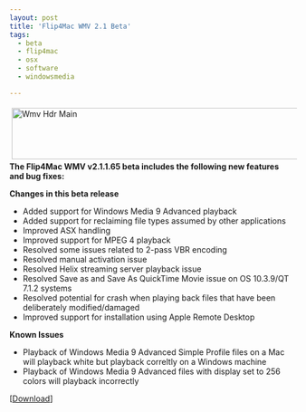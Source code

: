 ```yaml
---
layout: post
title: 'Flip4Mac WMV 2.1 Beta'
tags:
  - beta
  - flip4mac
  - osx
  - software
  - windowsmedia

---
```


<img src="http://www.the8thsign.com/wp-content/uploads/2007/02/wmv_hdr_main.jpg" alt="Wmv Hdr Main" border="0" height="91" hspace="4" vspace="4" width="522" />
<strong>
</strong><strong>The Flip4Mac WMV v2.1.1.65 beta includes the following new features and bug fixes:</strong>

<strong>Changes in this beta release</strong>
<ul>
	<li>Added support for Windows Media 9 Advanced playback</li>
	<li>Added support for reclaiming file types assumed by other applications</li>
	<li>Improved ASX handling</li>
	<li>Improved support for MPEG 4 playback</li>
	<li>Resolved some issues related to 2-pass VBR encoding</li>
	<li>Resolved manual activation issue</li>
	<li>Resolved Helix streaming server playback issue</li>
	<li>Resolved Save as and Save As QuickTime Movie issue on OS 10.3.9/QT 7.1.2 systems</li>
	<li>Resolved potential for crash when playing back files that have been deliberately modified/damaged</li>
	<li>Improved support for installation using Apple Remote Desktop</li>
</ul>
<strong>Known Issues</strong>
<ul>
	<li>Playback of Windows Media 9 Advanced Simple Profile files on a Mac will playback white but playback correltly on a Windows machine</li>
	<li>Playback of Windows Media 9 Advanced files with display set to 256 colors will playback incorrectly</li>
</ul>
[<a href="http://www.flip4mac.com/downloads/beta/wmv/Flip4Mac%20WMV%202.1.1.65.dmg">Download</a>]

<!-- technorati tags start -->
<!-- technorati tags end -->
